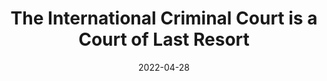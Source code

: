 ---
title: "The International Criminal Court is a Court of Last Resort"
collection: publications
pub_type: policy
excerpt: 'As Russian forces continue their assault on Ukraine, there is growing evidence of war crimes and other atrocities in Borodyanka, Bucha, Mariupol, Kramatorsk, and elsewhere. Ukrainian president Volodymyr Zelenskyy, U.S. president Joe Biden, and other world leaders have even described Russian violence as genocide. Accordingly, international courts have come into heightened focus.'
date: 2022-04-28
venue: 'Smerconish.com'
paperurl: 'https://www.smerconish.com/exclusive-content/the-international-criminal-court-is-a-court-of-last-resort/.'
authors:
    - Kelebogile Zvobgo
    - Daniel Posthumus
    - Nathaniel Liu
    - Zoha Siddiqui
---